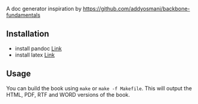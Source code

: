 A doc generator inspiration by https://github.com/addyosmani/backbone-fundamentals 

## Installation

* install pandoc  [Link](http://code.google.com/p/pandoc/downloads/list)
* install latex [Link](http://mirror.ctan.org/systems/mac/mactex/mactex-basic.pkg)

## Usage

You can build the book using `make` or `make -f Makefile`. This will output the HTML, PDF, RTF and WORD versions of the book. 